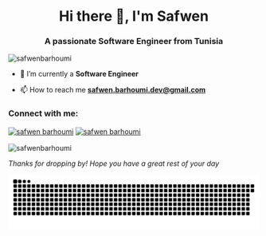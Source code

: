 <h1 align="center">Hi there 👋, I'm Safwen</h1>
<h3 align="center">A passionate Software Engineer from Tunisia</h3>

<p align="left"> <img src="https://komarev.com/ghpvc/?username=safwenbarhoumi&label=Profile%20views&color=0e75b6&style=flat" alt="safwenbarhoumi" /> </p>

- 🌱 I’m currently a **Software Engineer**

- 📫 How to reach me **safwen.barhoumi.dev@gmail.com**

<h3 align="left">Connect with me:</h3>
<p align="left">
<a href="https://www.linkedin.com/in/safwen-barhoumi-60465523a/" target="blank"><img align="center" src="https://raw.githubusercontent.com/rahuldkjain/github-profile-readme-generator/master/src/images/icons/Social/linked-in-alt.svg" alt="safwen barhoumi" height="30" width="40" /></a>
<a href="https://www.facebook.com/profile.php?id=100004156489424" target="blank"><img align="center" src="https://raw.githubusercontent.com/rahuldkjain/github-profile-readme-generator/master/src/images/icons/Social/facebook.svg" alt="safwen barhoumi" height="30" width="40" /></a>
</p>

<p><img align="center" src="https://github-readme-stats.vercel.app/api/top-langs?username=safwenbarhoumi&show_icons=true&locale=en&layout=compact" alt="safwenbarhoumi" /></p>

<em> Thanks for dropping by! Hope you have a great rest of your day </em>

<picture>
  <source media="(prefers-color-scheme: dark)" srcset="https://raw.githubusercontent.com/DroidZed/DroidZed/output/github-contribution-grid-snake-dark.svg" /> 
  <source media="(prefers-color-scheme: light)" srcset="https://raw.githubusercontent.com/DroidZed/DroidZed/output/github-contribution-grid-snake.svg" /> 
  <img alt="github-snake" src="https://raw.githubusercontent.com/safwenbarhoumi/safwenbarhoumi/output/github-contribution-grid-snake.svg" /> 
</picture>
